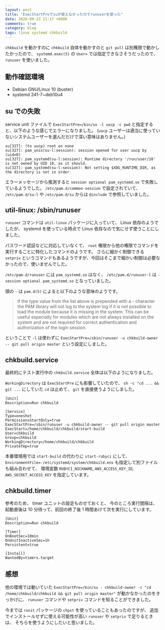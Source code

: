 ```yaml
---
layout: post
title: "ExecStartPreでsuが使えなかったのでrunuserを使った"
date: 2020-09-23 21:17 +0900
comments: true
category: blog
tags: linux systemd chkbuild
---
```

`chkbuild` を動かすのに `chkbuild` 自体を動かすのと `git pull` は別権限で動かしたかったので、
`systemd.exec(5)` の `User=` では指定できなさそうだったので、 `runuser` を使いました。

<!--more-->

## 動作確認環境

- Debian GNU/Linux 10 (buster)
- systemd 241-7~deb10u4

## su での失敗

service unit ファイルで `ExecStartPre=/bin/su -l uucp -c pwd` と指定すると、以下のような感じでエラーになりました。
(`uucp` ユーザーは適当に使っていないシステムユーザーを選んだだけで深い意味はありません。)

```
su[327]: (to uucp) root on none
su[327]: pam_unix(su-l:session): session opened for user uucp by (uid=0)
su[327]: pam_systemd(su-l:session): Runtime directory '/run/user/10' is not owned by UID 10, as it should.
su[327]: pam_systemd(su-l:session): Not setting $XDG_RUNTIME_DIR, as the directory is not in order.
```

エラーメッセージから推測すると `session optional pam_systemd.so` で失敗しているようでした。
`/etc/pam.d/common-session` で設定されていて、
`/etc/pam.d/su-l` や `/etc/pam.d/su` からは `@include` で参照していました。

## util-linux: /sbin/runuser

`runuser` コマンドは `util-linux` パッケージに入っていて、
Linux 依存のようでしたが、
systemd を使っている時点で Linux 依存なので気にせず使うことにしました。

パスワード認証などに対応していなくて、 `root` 権限から他の権限でコマンドを実行することに特化したコマンドのようです。
さらに細かく制御できる `setpriv` というコマンドもあるようですが、今回はそこまで細かい制御は必要なかったので、使いませんでした。

`/etc/pam.d/runuser` には `pam_systemd.so` はなく、
`/etc/pam.d/runuser-l` は `-session optional pam_systemd.so` となっていました。

頭の `-` は `pam.d(5)` によると以下のような意味のようです。

> If the type value from the list above is prepended with a -
> character the PAM library will not log to the system log if it is
> not possible to load the module because it is missing in the
> system. This can be useful especially for modules which are not
> always installed on the system and are not required for correct
> authentication and authorization of the login session.

ということで `-l` は使わずに `ExecStartPre=/sbin/runuser -u chkbuild-owner -- git pull origin master` という設定にしました。

## chkbuild.service

最終的にテスト実行中の `chkbuild.service` 全体は以下のようになりました。

`WorkingDirectory` は `ExecStartPre` にも影響していたので、
`sh -c "cd ... && git ...` にしていた `cd` は止めて、
`git` を直接使うようにしました。

```
[Unit]
Description=Run chkbuild

[Service]
Type=oneshot
PermissionsStartOnly=true
ExecStartPre=/sbin/runuser -u chkbuild-owner -- git pull origin master
ExecStart=/home/chkbuild/chkbuild/start-build
User=chkbuild
Group=chkbuild
WorkingDirectory=/home/chkbuild/chkbuild
PrivateTmp=true
```

本番環境用では `start-build` の代わりに `start-rubyci` にして、
`EnvironmentFile=-/etc/systemd/system/chkbuild.env` も指定して別ファイルも組み合わせて、
環境変数 `RUBYCI_NICKNAME`, `AWS_ACCESS_KEY_ID`, `AWS_SECRET_ACCESS_KEY` を指定しています。

## chkbuild.timer

参考のため、 timer ユニットの設定ものせておくと、
今のところ実行間隔は、起動直後は 10 分待って、前回の終了後 1 時間あけて次を実行にしています。

```
[Unit]
Description=Run chkbuild

[Timer]
OnBootSec=10min
OnUnitInactiveSec=1h
Persistent=true

[Install]
WantedBy=timers.target
```

## 感想

他の環境では動いていた `ExecStartPre=/bin/su - chkbuild-owner -c "cd /home/chkbuild/chkbuild && git pull origin master"` が動かなかったのをきっかけに、
`runuser` コマンドや `setpriv` コマンドを知ることができました。

今までは `runit` パッケージの `chpst` を使っていることもあったのですが、
追加でインストールせずに使える可能性が高い `runuser` や `setpriv` で足りるときは、
そちらを使うようにしたいと思いました。
